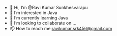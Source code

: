 - 👋 Hi, I’m @Ravi Kumar Sunkhesvarapu 
- 👀 I’m interested in Java 
- 🌱 I’m currently learning Java
- 💞️ I’m looking to collaborate on ...
- 📫 How to reach me ravikumar.srk456@gmail.com

<!---
Ravi Kumar Sunkhesvarapu  is a ✨ special ✨ repository because its `README.md` (this file) appears on your GitHub profile.
You can click the Preview link to take a look at your changes.
--->
